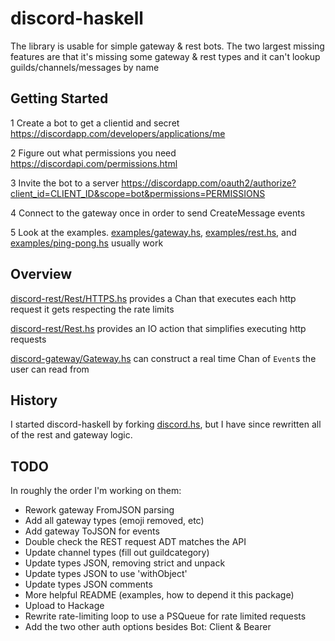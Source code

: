 # discord-haskell

The library is usable for simple gateway & rest bots.
The two largest missing features are that
it's missing some gateway & rest types and
it can't lookup guilds/channels/messages by name

## Getting Started

1 Create a bot to get a clientid and secret
<https://discordapp.com/developers/applications/me>

2 Figure out what permissions you need
<https://discordapi.com/permissions.html>

3 Invite the bot to a server
<https://discordapp.com/oauth2/authorize?client_id=CLIENT_ID&scope=bot&permissions=PERMISSIONS>

4 Connect to the gateway once in order to send CreateMessage events

5 Look at the examples.
[examples/gateway.hs](./examples/gateway.hs),
[examples/rest.hs](./examples/rest.hs), and
[examples/ping-pong.hs](./examples/ping-pong.hs) usually work

## Overview

[discord-rest/Rest/HTTPS.hs](./discord-rest/src/Network/Discord/Rest/HTTP.hs)
 provides a Chan that executes each http request it gets respecting the rate limits

[discord-rest/Rest.hs](./discord-rest/src/Network/Discord/Rest.hs) provides
an IO action that simplifies executing http requests

[discord-gateway/Gateway.hs](./discord-gateway/src/Network/Discord/Gateway.hs)
can construct a real time Chan of `Event`s the user can read from

## History

I started discord-haskell by forking
[discord.hs](https://github.com/jano017/Discord.hs), but
I have since rewritten all of the rest and gateway logic.

## TODO

In roughly the order I'm working on them:

- Rework gateway FromJSON parsing
- Add all gateway types (emoji removed, etc)
- Add gateway ToJSON for events
- Double check the REST request ADT matches the API
- Update channel types (fill out guildcategory)
- Update types JSON, removing strict and unpack
- Update types JSON to use 'withObject'
- Update types JSON comments
- More helpful README (examples, how to depend it this package)
- Upload to Hackage
- Rewrite rate-limiting loop to use a PSQueue for rate limited requests
- Add the two other auth options besides Bot: Client & Bearer
